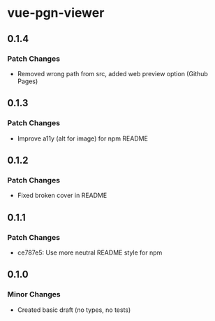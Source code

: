 # vue-pgn-viewer

## 0.1.4

### Patch Changes

- Removed wrong path from src, added web preview option (Github Pages)

## 0.1.3

### Patch Changes

- Improve a11y (alt for image) for npm README

## 0.1.2

### Patch Changes

- Fixed broken cover in README

## 0.1.1

### Patch Changes

- ce787e5: Use more neutral README style for npm

## 0.1.0

### Minor Changes

- Created basic draft (no types, no tests)
